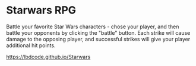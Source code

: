 # Starwars RPG

Battle your favorite Star Wars characters - chose your player, and then battle your opponents by clicking the "battle" button.  Each strike will cause damage to the opposing player, and successful strikes will give your player additional hit points.

https://lbdcode.github.io/Starwars
